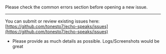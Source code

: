 Please check the common errors section before opening a new issue.

---
You can submit or review existing issues here: [https://github.com/tonesto7/echo-speaks/issues](https://github.com/tonesto7/echo-speaks/issues)
* Please provide as much details as possible.
  Logs/Screenshots would be great


